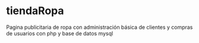 # tiendaRopa
Pagina publicitaria de ropa con administración básica de clientes y compras de usuarios con php y base de datos mysql
